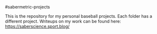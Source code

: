 #sabermetric-projects

This is the repository for my personal baseball projects. Each folder has a different project. Writeups on my work can be found here:
https://saberscience.sport.blog/